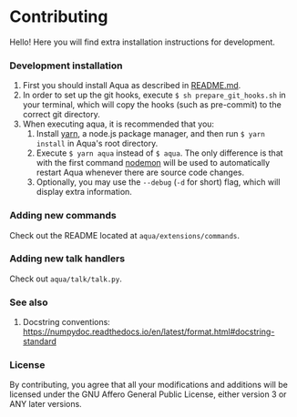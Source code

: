 # Contributing
Hello! Here you will find extra installation instructions for development.

### Development installation
1. First you should install Aqua as described in [README.md](README.md).
2. In order to set up the git hooks, execute `$ sh prepare_git_hooks.sh` in your
terminal, which will copy the hooks (such as pre-commit) to the correct git directory.
3. When executing aqua, it is recommended that you:
    1. Install [yarn](https://yarnpkg.com/), a node.js package manager, and
    then run `$ yarn install` in Aqua's root directory.
    2. Execute `$ yarn aqua` instead of `$ aqua`. The only difference is that
    with the first command [nodemon](https://github.com/remy/nodemon) will be
    used to automatically restart Aqua whenever there are source code changes.
    3. Optionally, you may use the `--debug` (`-d` for short) flag, which will
    display extra information.

### Adding new commands
Check out the README located at `aqua/extensions/commands`.

### Adding new talk handlers
Check out `aqua/talk/talk.py`.

### See also
1. Docstring conventions: https://numpydoc.readthedocs.io/en/latest/format.html#docstring-standard

### License
By contributing, you agree that all your modifications and additions will be
licensed under the GNU Affero General Public License, either version 3 or
ANY later versions.
